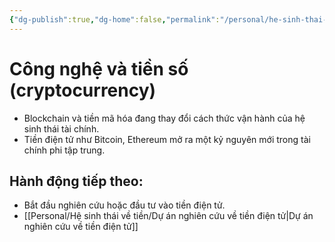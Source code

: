 ```yaml
---
{"dg-publish":true,"dg-home":false,"permalink":"/personal/he-sinh-thai-ve-tien/cong-nghe-va-tien-so-cryptocurrency/","dgPassFrontmatter":true,"noteIcon":"","updated":"2025-01-14T22:28:25.295+07:00"}
---
```



# Công nghệ và tiền số (cryptocurrency)
- Blockchain và tiền mã hóa đang thay đổi cách thức vận hành của hệ sinh thái tài chính.
- Tiền điện tử như Bitcoin, Ethereum mở ra một kỷ nguyên mới trong tài chính phi tập trung.

## Hành động tiếp theo:
- Bắt đầu nghiên cứu hoặc đầu tư vào tiền điện tử.
- [[Personal/Hệ sinh thái về tiền/Dự án nghiên cứu về tiền điện tử\|Dự án nghiên cứu về tiền điện tử]]